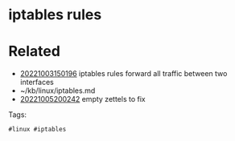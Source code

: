 # iptables rules

# Related

- [20221003150196](/zet/20221003150196/README.md) iptables rules forward all traffic between two interfaces
- ~/kb/linux/iptables.md
- [20221005200242](/zet/20221005200242/README.md) empty zettels to fix

Tags:

    #linux #iptables 
